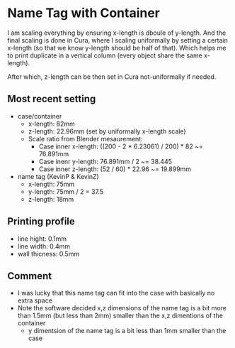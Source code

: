 # Name Tag with Container

I am scaling everything by ensuring x-length is dboule of y-length.
And the final scaling is done in Cura, where I scaling uniformally by setting a certain x-length (so that we know y-length should be half of that).
Which helps me to print duplicate in a vertical column (every object share the same x-length).

After which, z-length can be then set in Cura not-uniformally if needed.

## Most recent setting
- case/container
    - x-length: 82mm
    - z-length: 22.96mm (set by uniformally x-length scale)
    - Scale ratio from Blender mesaurement:
        - Case inner x-length: ((200 - 2 * 6.23061) / 200) * 82 ~= 76.891mm
        - Case inenr y-length: 76.891mm / 2 ~= 38.445
        - Case inner z-length: (52 / 60) * 22.96 ~= 19.899mm 
- name tag (KevinP & KevinZ)
    - x-length: 75mm
    - y-length: 75mm / 2 = 37.5
    - z-length: 18mm

## Printing profile
- line hight: 0.1mm
- line width: 0.4mm
- wall thicness: 0.5mm

## Comment
- I was lucky that this name tag can fit into the case with basically no extra space
- Note the software decided x,z dimensions of the name tag is a bit more than 1.5mm (but less than 2mm) smaller than the x,z dimentions of the container
    - y dimentsion of the name tag is a bit less than 1mm smaller than the case


